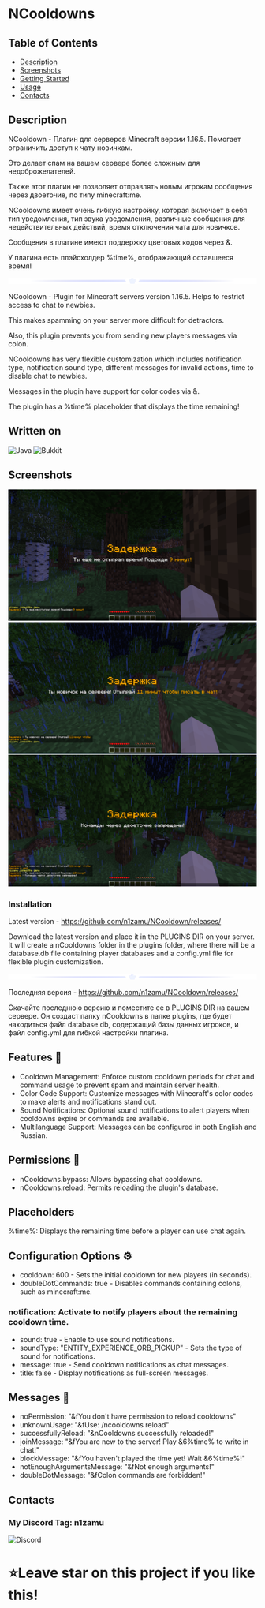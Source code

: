 # NCooldowns

## Table of Contents

- [Description](#description)
- [Screenshots](#screenshots)
- [Getting Started](#getting-started)
- [Usage](#usage)
- [Contacts](#contacts)

## Description
NCooldown - Плагин для серверов Minecraft версии 1.16.5. Помогает ограничить доступ к чату новичкам.

Это делает спам на вашем сервере более сложным для недоброжелателей. 

Также этот плагин не позволяет отправлять новым игрокам сообщения через двоеточие, по типу minecraft:me.

NCooldowns имеет очень гибкую настройку, которая включает в себя тип уведомления, тип звука уведомления, различные сообщения для недействительных действий, время отключения чата для новичков.

Сообщения в плагине имеют поддержку цветовых кодов через &.

У плагина есть плэйсхолдер %time%, отображающий оставшееся время!

![Line](https://github.com/n1zamu/n1zamu/blob/main/assets/sepparator.png)

NCooldown - Plugin for Minecraft servers version 1.16.5. Helps to restrict access to chat to newbies.

This makes spamming on your server more difficult for detractors. 

Also, this plugin prevents you from sending new players messages via colon.

NCooldowns has very flexible customization which includes notification type, notification sound type, different messages for invalid actions, time to disable chat to newbies.

Messages in the plugin have support for color codes via &.

The plugin has a %time% placeholder that displays the time remaining!

## Written on
![Java](https://img.shields.io/badge/-Java-FFA500?style=for-the-badge&logo=java&logoColor=0000CD)
![Bukkit](https://img.shields.io/badge/-Bukkit-7B68EE?style=for-the-badge)

## Screenshots
![Example](https://github.com/n1zamu/NCooldown/blob/main/screenshots/example.png)
![Example](https://github.com/n1zamu/NCooldown/blob/main/screenshots/example1.png)
![Example](https://github.com/n1zamu/NCooldown/blob/main/screenshots/example2.png)

### Installation
Latest version - https://github.com/n1zamu/NCooldown/releases/

Download the latest version and place it in the PLUGINS DIR on your server.
It will create a nCooldowns folder in the plugins folder, where there will be a database.db file containing player databases and a config.yml file for flexible plugin customization.

![Line](https://github.com/n1zamu/n1zamu/blob/main/assets/sepparator.png)

Последняя версия - https://github.com/n1zamu/NCooldown/releases/

Скачайте последнюю версию и поместите ее в PLUGINS DIR на вашем сервере.
Он создаст папку nCooldowns в папке plugins, где будет находиться файл database.db, содержащий базы данных игроков, и файл config.yml для гибкой настройки плагина.

## Features 🌟
- Cooldown Management: Enforce custom cooldown periods for chat and command usage to prevent spam and maintain server health.
- Color Code Support: Customize messages with Minecraft's color codes to make alerts and notifications stand out.
- Sound Notifications: Optional sound notifications to alert players when cooldowns expire or commands are available.
- Multilanguage Support: Messages can be configured in both English and Russian.

## Permissions 🔑

- nCooldowns.bypass: Allows bypassing chat cooldowns.
- nCooldowns.reload: Permits reloading the plugin's database.

## Placeholders

%time%: Displays the remaining time before a player can use chat again.


## Configuration Options ⚙️

- cooldown: 600 - Sets the initial cooldown for new players (in seconds).
- doubleDotCommands: true - Disables commands containing colons, such as minecraft:me.
### notification: Activate to notify players about the remaining cooldown time.
- sound: true - Enable to use sound notifications.
- soundType: "ENTITY_EXPERIENCE_ORB_PICKUP" - Sets the type of sound for notifications.
- message: true - Send cooldown notifications as chat messages.
- title: false - Display notifications as full-screen messages.


## Messages 📝

- noPermission: "&fYou don't have permission to reload cooldowns"
- unknownUsage: "&fUse: /ncooldowns reload"
- successfullyReload: "&nCooldowns successfully reloaded!"
- joinMessage: "&fYou are new to the server! Play &6%time% to write in chat!"
- blockMessage: "&fYou haven't played the time yet! Wait &6%time%!"
- notEnoughArgumentsMessage: "&fNot enough arguments!"
- doubleDotMessage: "&fColon commands are forbidden!"

## Contacts

### My Discord Tag: n1zamu
![Discord](https://img.shields.io/badge/-Discord-4169E1?style=for-the-badge&logo=discord&logoColor=FFFFFF)


# ⭐Leave star on this project if you like this!
